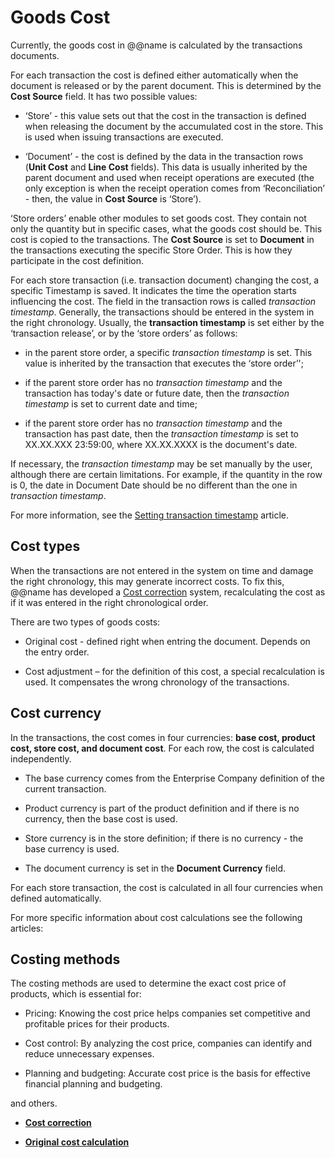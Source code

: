 # Goods Cost

Currently, the goods cost in @@name is calculated by the transactions documents. 

For each transaction the cost is defined either automatically when the document is released or by the parent document. This is determined by the <b>Cost Source</b> field. It has two possible values:

- ‘Store’ - this value sets out that the cost in the transaction is defined when releasing the document by the accumulated cost in the store. This is used when issuing transactions are executed.

- ‘Document’ - the cost is defined by the data in the transaction rows (<b>Unit Cost</b> and <b>Line Cost</b> fields). This data is usually inherited by the parent document and used when receipt operations are executed (the only exception is when the receipt operation comes from ‘Reconciliation’ - then, the value in <b>Cost Source</b> is ‘Store’).

‘Store orders’ enable other modules to set goods cost. They contain not only the quantity but in specific cases, what the goods cost should be. This cost is copied to the transactions. The <b>Cost Source</b> is set to <b>Document</b> in the transactions executing the specific Store Order. This is how they participate in the cost definition.

For each store transaction (i.e. transaction document) changing the cost, a specific Timestamp is saved. It indicates the time the operation starts influencing the cost. The field in the transaction rows is called <i>transaction timestamp</i>. Generally, the transactions should be entered in the system in the right chronology. Usually, the <b>transaction timestamp</b> is set either by the ‘transaction release’, or by the ‘store orders’ as follows:

- in the parent store order, a specific <i>transaction timestamp</i> is set. This value is inherited by the transaction that executes the ‘store order’';

- if the parent store order has no <i>transaction timestamp</i> and the transaction has today's date or future date, then the <i>transaction timestamp</i> is set to current date and time;

- if the parent store order has no <i>transaction timestamp </i> and the transaction has past date, then the <i>transaction timestamp</i> is set to XX.XX.XXX 23:59:00, where XX.XX.XXXX is the document's date.

If necessary, the <i>transaction timestamp</i> may be set manually by the user, although there are certain limitations. For example, if the quantity in the row is 0, the date in  Document Date should be no different than the one in <i>transaction timestamp</i>. 

For more information, see the [Setting transaction timestamp](https://docs.erp.net/tech/modules/logistics/concepts/setting-transaction-timestamp/index.html) article.

## Cost types

When the transactions are not entered in the system on time and damage the right chronology, this may generate incorrect costs. To fix this, @@name has developed a [Cost correction]() system, recalculating the cost as if it was entered in the right chronological order. 

There are two types of goods costs:

- Original cost - defined right when entring the document. Depends on the entry order.

- Cost adjustment – for the definition of this cost, a special recalculation is used. It compensates the wrong chronology of the transactions.

## Cost currency

In the transactions, the cost comes in four currencies: <b>base cost, product cost, store cost, and document cost</b>. For each row, the cost is calculated independently. 

- The base currency comes from the Enterprise Company definition of the current transaction. 

- Product currency is part of the product definition and if there is no currency, then the base cost is used. 

- Store currency is in the store definition; if there is no currency - the base currency is used.

- The document currency is set in the <b>Document Currency</b> field. 

For each store transaction, the cost is calculated in all four currencies when defined automatically.

For more specific information about cost calculations see the following articles:

## Costing methods 
The costing methods are used to determine the exact cost price of products, which is essential for:

- Pricing: Knowing the cost price helps companies set competitive and profitable prices for their products.

- Cost control: By analyzing the cost price, companies can identify and reduce unnecessary expenses.

- Planning and budgeting: Accurate cost price is the basis for effective financial planning and budgeting.

and others.

- **[Cost correction](https://docs.erp.net/tech/modules/logistics/concepts/goods-cost/cost-correction/index.html?q=Cost%20correction)** 

- **[Original cost calculation](https://docs.erp.net/tech/modules/logistics/concepts/goods-cost/original-cost-calculation/index.html?q=Original%20cost%20calculation)** 

